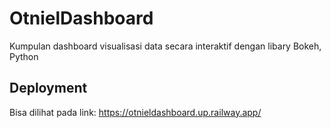 # OtnielDashboard
Kumpulan dashboard visualisasi data secara interaktif dengan libary Bokeh, Python 

## Deployment
Bisa dilihat pada link: https://otnieldashboard.up.railway.app/
